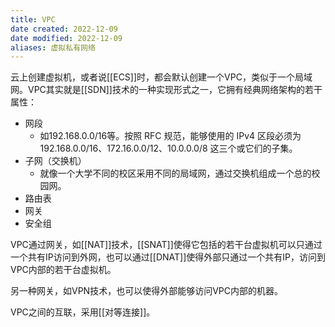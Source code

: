 ```yaml
---
title: VPC
date created: 2022-12-09
date modified: 2022-12-09
aliases: 虚拟私有网络
---
```

云上创建虚拟机，或者说[[ECS]]时，都会默认创建一个VPC，类似于一个局域网。VPC其实就是[[SDN]]技术的一种实现形式之一，它拥有经典网络架构的若干属性：
- 网段
	- 如192.168.0.0/16等。按照 RFC 规范，能够使用的 IPv4 区段必须为192.168.0.0/16、172.16.0.0/12、10.0.0.0/8 这三个或它们的子集。
- 子网（交换机）
	- 就像一个大学不同的校区采用不同的局域网，通过交换机组成一个总的校园网。
- 路由表
- 网关
- 安全组

VPC通过网关，如[[NAT]]技术，[[SNAT]]使得它包括的若干台虚拟机可以只通过一个共有IP访问到外网，也可以通过[[DNAT]]使得外部只通过一个共有IP，访问到VPC内部的若干台虚拟机。

另一种网关，如VPN技术，也可以使得外部能够访问VPC内部的机器。

VPC之间的互联，采用[[对等连接]]。